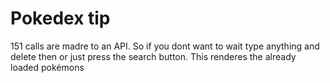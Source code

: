 # Pokedex tip

151 calls are madre to an API. So if you dont want to wait type anything and delete then or just press the search button. This renderes the already loaded pokémons
